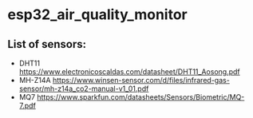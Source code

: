 # esp32_air_quality_monitor

## List of sensors:
- DHT11 https://www.electronicoscaldas.com/datasheet/DHT11_Aosong.pdf
- MH-Z14A https://www.winsen-sensor.com/d/files/infrared-gas-sensor/mh-z14a_co2-manual-v1_01.pdf
- MQ7 https://www.sparkfun.com/datasheets/Sensors/Biometric/MQ-7.pdf